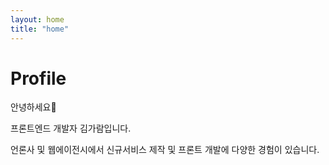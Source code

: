 ```yaml
---
layout: home
title: "home"
---
```


# Profile

안녕하세요👋

프론트엔드 개발자 김가람입니다.

언론사 및 웹에이전시에서 신규서비스 제작 및 프론트 개발에 다양한 경험이 있습니다.
